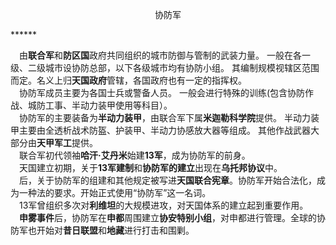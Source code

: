 <p align="center">协防军</p>
******

&emsp;由**联合军**和**防区国**政府共同组织的城市防御与管制的武装力量。
一般在各一级、二级城市设协防总部，以下各级城市均有协防小组。
其编制规模视辖区范围而定。名义上归**天国政府**管辖，各国政府也有一定的指挥权。  
&emsp;协防军成员主要为各国士兵或警备人员。
一般会进行特殊的训练(包含协防作战、城防工事、半动力装甲使用等科目）。  
&emsp;协防军的主要装备为**半动力装甲**，由联合军下属**米迦勒科学院**提供。
半动力装甲主要由全透析战术防盔、护装甲、半动力协感放大器等组成。
其他作战武器大部分由**天甲军工**提供。  
&emsp;联合军初代领袖**哈汗·艾丹米**始建**13军**，成为协防军的前身。  
&emsp;天国建立初期，关于**13军建制**和**协防军的建立**出现在**乌托邦协议**中。  
&emsp;后，关于协防军的组建和其他规定被写进**天国联合宪章**。协防军开始合法化，成为一种法的要求。开始正式使用“协防军”这一名词。  
&emsp;13军曾组织多次对**利维坦**的大规模进攻，对天国体系的建立起到重要作用。  
&emsp;**申雾事件**后，协防军在**申都**周围建立**协安特别小组**，对申都进行管理。全球的协防军也开始对**昔日联盟**和**地藏**进行打击和围剿。  

